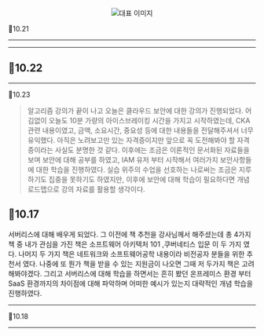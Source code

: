 <p align="center">
  <img src="https://img1.daumcdn.net/thumb/R1280x0/?scode=mtistory2&fname=https%3A%2F%2Fblog.kakaocdn.net%2Fdn%2FcBRf8s%2FbtsJpLquWMc%2FKbzCf52xTzFQSGzWgRv4Kk%2Fimg.png" alt="대표 이미지" />
</p>

📆10.21

---

> 

---

📆10.22
---
> 

---

📆10.23
> 알고리즘 강의가 끝이 나고 오늘은 클라우드 보안에 대한 강의가 진행되었다. 어김없이 오늘도 10분 가량의 아이스브레이킹 시간을 가지고 시작하였는데, CKA 관련 내용이였고, 금액, 소요시간, 중요성 등에 대한 내용들을 전달해주셔서 너무 유익했다. 아직은 노려보고만 있는 자격증이지만 앞으로 꼭 도전해봐야 할 자격증이라는 사실도 분명한 것 같다. 이후에는 조금은 이론적인 문서화된 자료들을 보며 보안에 대해 공부를 하였고, IAM 유저 부터 시작해서 여러가지 보안사항들에 대한 학습을 진행하였다. 실습 위주의 수업을 선호하는 나로써는 조금은 지루하기도 집중을 못하기도 하였지만, 이후에 보안에 대해 학습이 필요하다면 개념 로드맵으로 강의 자료를 활용할 생각이다.


📆10.17
---
서버리스에 대해 배우게 되었다. 그 이전에 책 추천을 강사님께서 해주셨는데 총 4가지 책 중 내가 관심을 가진 책은 소프트웨어 아키텍처 101 ,쿠버네티스 입문 이 두 가지 였다. 나머지 두 가지 책은 네트워크와 소프트웨어공학 내용이라 비전공자 분들을 위한 추천서 였다. 나중에 또 뭔가 책을 받을 수 있는 지원금이 나오면 그때 저 두가지 책은 고려해봐야겠다. 그리고 서버리스에 대해 학습을 하면서는 흔히 봤던 온프레미스 환경 부터 SaaS 환경까지의 차이점에 대해 파악하며 어떠한 예시가 있는지 대략적인 개념 학습을 진행하였다.

---

📆10.18

---

> 





